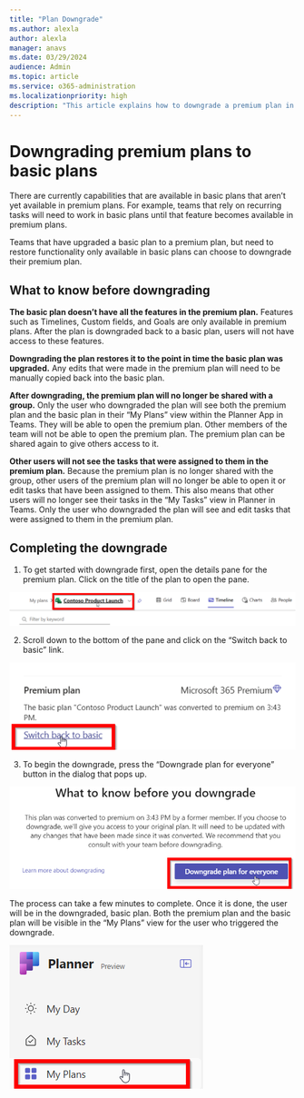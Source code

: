 ```yaml
---
title: "Plan Downgrade"
ms.author: alexla
author: alexla
manager: anavs
ms.date: 03/29/2024
audience: Admin
ms.topic: article
ms.service: o365-administration
ms.localizationpriority: high
description: "This article explains how to downgrade a premium plan in Microsoft Planner."
---
```


# Downgrading premium plans to basic plans

There are currently capabilities that are available in basic plans that aren’t yet available in premium plans. For example, teams that rely on recurring tasks will need to work in basic plans until that feature becomes available in premium plans.

Teams that have upgraded a basic plan to a premium plan, but need to restore functionality only available in basic plans can choose to downgrade their premium plan.

## What to know before downgrading

**The basic plan doesn’t have all the features in the premium plan.**
Features such as Timelines, Custom fields, and Goals are only available in premium plans. After the plan is downgraded back to a basic plan, users will not have access to these features.

**Downgrading the plan restores it to the point in time the basic plan was upgraded.**
Any edits that were made in the premium plan will need to be manually copied back into the basic plan.

**After downgrading, the premium plan will no longer be shared with a group.**
Only the user who downgraded the plan will see both the premium plan and the basic plan in their “My Plans” view within the Planner App in Teams. They will be able to open the premium plan. Other members of the team will not be able to open the premium plan. The premium plan can be shared again to give others access to it.

**Other users will not see the tasks that were assigned to them in the premium plan.**
Because the premium plan is no longer shared with the group, other users of the premium plan will no longer be able to open it or edit tasks that have been assigned to them. This also means that other users will no longer see their tasks in the “My Tasks” view in Planner in Teams. Only the user who downgraded the plan will see and edit tasks that were assigned to them in the premium plan.

## Completing the downgrade

1.	To get started with downgrade first, open the details pane for the premium plan. Click on the title of the plan to open the pane.

![Project details.](media/downgrade-project-details.png)

2. Scroll down to the bottom of the pane and click on the “Switch back to basic” link.

![Downgrade trigger.](media/downgrade-trigger.png)

3.	To begin the downgrade, press the “Downgrade plan for everyone” button in the dialog that pops up.

![Begin process.](media/downgrade-begin-process.png)

The process can take a few minutes to complete. Once it is done, the user will be in the downgraded, basic plan. Both the premium plan and the basic plan will be visible in the “My Plans” view for the user who triggered the downgrade. 

![My plans.](media/downgrade-my-plans.png)